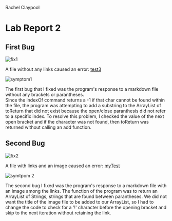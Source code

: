 Rachel Claypool
# Lab Report 2


## First Bug
![fix1](https://user-images.githubusercontent.com/97620200/151439793-0cdd4dfe-4d86-4481-b10e-e034488e40ff.jpg)

A file without any links caused an error:
[test3](https://github.com/raclay/markdown-parse/blob/main/test3.md?plain=1)


![symptom1](https://user-images.githubusercontent.com/97620200/151440397-be5e8cf1-25db-4cbf-b5d4-74bbd37287bc.jpg)

The first bug that I fixed was the program's response to a markdown file without any brackets or parantheses.  
Since the indexOf command returns a -1 if that char cannot be found within the file, the program was attempting to 
add a substring to the ArrayList of toReturn that did not exist because the open/close paranthesis did not refer to
a specific index.  To resolve this problem, I  checked the value of the next open bracket and if the character was 
not found, then toReturn was returned without calling an add function.

## Second Bug
![fix2](https://user-images.githubusercontent.com/97620200/151491802-3c4182b4-69d4-43fb-b5f2-57cee078a94e.jpg)

A file with links and an image caused an error:
[myTest](https://github.com/raclay/markdown-parse/blob/main/myTest.md?plain=1)


![symtpom 2](https://user-images.githubusercontent.com/97620200/151492026-92913be0-72b1-4ad5-a3f0-bbcf007432e3.jpg)

The second bug I fixed was the program's response to a markdown file with an image among the links.  The function of
the program was to return an ArrayList of Strings, strings that are found between parantheses.  We did not want the title
of the image file to be added to our ArrayList, so I had to change the code to check for a '!' character before the opening
bracket and skip to the next iteration without retaining the link.
